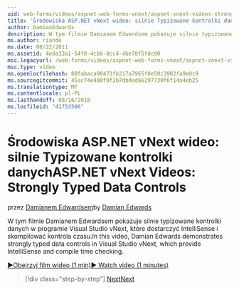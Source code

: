 ```yaml
---
uid: web-forms/videos/aspnet-web-forms-vnext/aspnet-vnext-videos-strongly-typed-data-controls
title: 'Środowiska ASP.NET vNext wideo: silnie Typizowane kontrolki danych | Dokumentacja firmy Microsoft'
author: DamianEdwards
description: W tym filmie Damianem Edwardsem pokazuje silnie typizowane kontrolki danych w programie Visual Studio vNext, które dostarczyć IntelliSense i skompilować kontrola czasu.
ms.author: riande
ms.date: 08/22/2011
ms.assetid: 4eda33a1-54f8-4cb6-8cc4-4be78f5fdc00
msc.legacyurl: /web-forms/videos/aspnet-web-forms-vnext/aspnet-vnext-videos-strongly-typed-data-controls
msc.type: video
ms.openlocfilehash: 88fabaca90473fb217a7965f0e58c3902fa9e0c9
ms.sourcegitcommit: 45ac74e400f9f2b7dbded66297730f6f14a4eb25
ms.translationtype: MT
ms.contentlocale: pl-PL
ms.lasthandoff: 08/16/2018
ms.locfileid: "41753506"
---
```

<a name="aspnet-vnext-videos-strongly-typed-data-controls"></a><span data-ttu-id="fd500-103">Środowiska ASP.NET vNext wideo: silnie Typizowane kontrolki danych</span><span class="sxs-lookup"><span data-stu-id="fd500-103">ASP.NET vNext Videos: Strongly Typed Data Controls</span></span>
====================
<span data-ttu-id="fd500-104">przez [Damianem Edwardsem](https://github.com/DamianEdwards)</span><span class="sxs-lookup"><span data-stu-id="fd500-104">by [Damian Edwards](https://github.com/DamianEdwards)</span></span>

<span data-ttu-id="fd500-105">W tym filmie Damianem Edwardsem pokazuje silnie typizowane kontrolki danych w programie Visual Studio vNext, które dostarczyć IntelliSense i skompilować kontrola czasu.</span><span class="sxs-lookup"><span data-stu-id="fd500-105">In this video, Damian Edwards demonstrates strongly typed data controls in Visual Studio vNext, which provide IntelliSense and compile time checking.</span></span>

[<span data-ttu-id="fd500-106">&#9654;Obejrzyj film wideo (1 min)</span><span class="sxs-lookup"><span data-stu-id="fd500-106">&#9654; Watch video (1 minutes)</span></span>](https://channel9.msdn.com/Blogs/ASP-NET-Site-Videos/aspnet-vnext-videos-strongly-typed-data-controls)

> [!div class="step-by-step"]
> [<span data-ttu-id="fd500-107">Next</span><span class="sxs-lookup"><span data-stu-id="fd500-107">Next</span></span>](aspnet-vnext-videos-model-binding-part-1-selecting-data.md)
